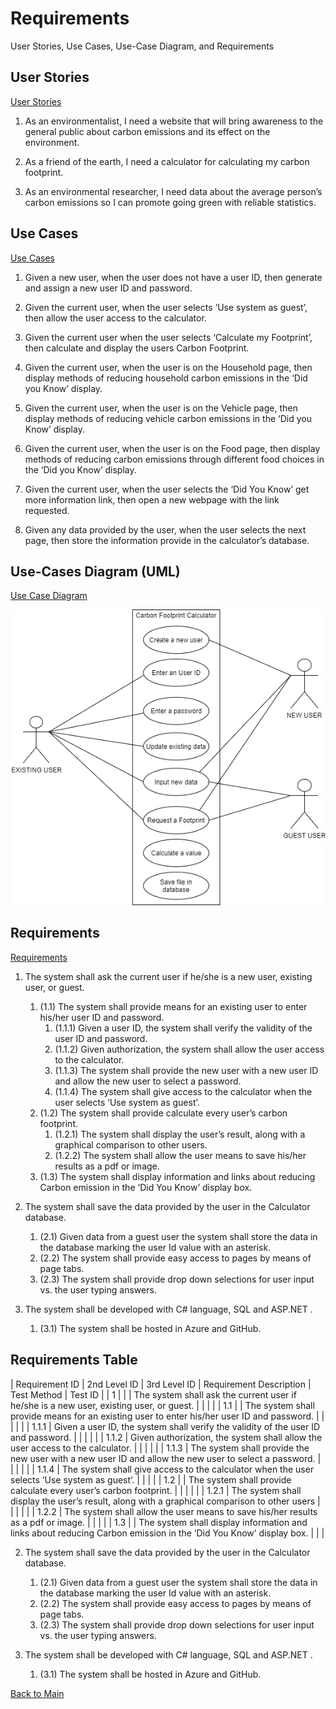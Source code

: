 # Requirements
User Stories, Use Cases, Use-Case Diagram, and Requirements

## User Stories
[User Stories](https://github.com/montiqum/My_Carbon_Footprint_Calculator/blob/main/Requirements/User_Stories.md)

1.	As an environmentalist, I need a website that will bring awareness to  the general public about carbon emissions and its effect on the environment.

2.	As a friend of the earth, I need a calculator for calculating my carbon footprint.

3.	As an environmental researcher, I need data about the average person’s carbon emissions so I can promote going green with reliable statistics.

## Use Cases
[Use Cases](https://github.com/montiqum/My_Carbon_Footprint_Calculator/blob/main/Requirements/Use_Cases.md)

1.	Given a new user, when the user does not have a user ID, then generate and assign a new user ID and password.

2.	Given the current user, when the user selects ‘Use system as guest’, then allow the user access to the calculator.

3.	Given the current user when the user selects ‘Calculate my Footprint’, then calculate and display the users Carbon Footprint.

4.	Given the current user, when the user is on the Household page, then display methods of reducing household carbon emissions in the ‘Did you Know’ display.

5.	Given the current user, when the user is on the Vehicle page, then display methods of reducing vehicle carbon emissions in the ‘Did you Know’ display.

6.	Given the current user, when the user is on the Food page, then display methods of reducing carbon emissions through different food choices in the ‘Did you Know’ display.

7.	Given the current user, when the user selects the ‘Did You Know’ get more information link, then open a new webpage  with the link requested.

8.	Given any data provided by the user, when the user selects the next page, then store the information provide in the calculator’s database.

## Use-Cases Diagram (UML)
[Use Case Diagram](https://github.com/montiqum/My_Carbon_Footprint_Calculator/blob/main/Requirements/Use_Case_Diagram.md)

![UML](https://github.com/montiqum/My_Carbon_Footprint_Calculator/blob/main/Requirements/Melanie_Montique_Use_Case_Diagram.png)


## Requirements
[Requirements](https://github.com/montiqum/My_Carbon_Footprint_Calculator/blob/main/Requirements/Requirements.md)
1. The system shall ask the current user if he/she is a new user, existing user, or guest.
   1. (1.1) The system shall provide means for an existing user to enter his/her user ID and password.
      1. (1.1.1) Given a user ID, the system shall verify the validity of the user ID and password.
      2. (1.1.2) Given authorization, the system shall allow the user access to the calculator.
      3. (1.1.3) The system shall provide the new user with a new user ID and allow the new user to select a password.
      4. (1.1.4) The system shall give access to the calculator when the user selects ‘Use system as guest’.
   2. (1.2) The system shall provide calculate every user’s carbon footprint.
      1. (1.2.1) The system shall display the user’s result, along with a graphical comparison to other users.
      2. (1.2.2) The system shall allow the user means to save his/her results as a pdf or image.
   3. (1.3) The system shall display information and links about reducing Carbon emission in the 
      ‘Did You Know’ display box.
      
2. The system shall save the data provided by the user in the Calculator database.
   1. (2.1) Given data from a guest user the system shall store the data in the database marking the 
      user Id value with an asterisk. 
   2. (2.2) The system shall provide easy access to pages by means of page tabs.
   3. (2.3) The system shall provide drop down selections for user input vs. the user typing answers.
  
3. The system shall be developed with C# language, SQL and ASP.NET .
   1. (3.1) The system shall be hosted in Azure and GitHub.


## Requirements Table
| Requirement ID | 2nd Level ID | 3rd Level ID | Requirement Description | Test Method | Test ID |
| 1 |     |       | The system shall ask the current user if he/she is a new user, existing user, or guest.               |    |    |
|   | 1.1 |       | The system shall provide means for an existing user to enter his/her user ID and password.            |    |    |
|   |     | 1.1.1 | Given a user ID, the system shall verify the validity of the user ID and password.                    |    |    |
|   |     | 1.1.2 | Given authorization, the system shall allow the user access to the calculator.                        |    |    |
|   |     | 1.1.3 | The system shall provide the new user with a new user ID and allow the new user to select a password. |    |    |
|   |     | 1.1.4 | The system shall give access to the calculator when the user selects ‘Use system as guest’.           |    |    |
|   | 1.2 |       | The system shall provide calculate every user’s carbon footprint.                                     |    |    |
|   |     | 1.2.1 | The system shall display the user’s result, along with a graphical comparison to other users          |    |    |
|   |     | 1.2.2 | The system shall allow the user means to save his/her results as a pdf or image.                      |    |    |
|   | 1.3 |       | The system shall display information and links about reducing Carbon emission in the 
                    ‘Did You Know’ display box.                                                                           |    |    |
      
2. The system shall save the data provided by the user in the Calculator database.
   1. (2.1) Given data from a guest user the system shall store the data in the database marking the 
      user Id value with an asterisk. 
   2. (2.2) The system shall provide easy access to pages by means of page tabs.
   3. (2.3) The system shall provide drop down selections for user input vs. the user typing answers.
  
3. The system shall be developed with C# language, SQL and ASP.NET .
   1. (3.1) The system shall be hosted in Azure and GitHub.

[Back to Main](https://github.com/montiqum/My_Carbon_Footprint_Calculator)
